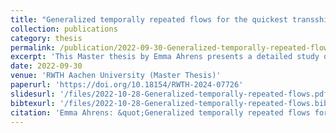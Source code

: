 ```yaml
---
title: "Generalized temporally repeated flows for the quickest transshipment and related problems"
collection: publications
category: thesis
permalink: /publication/2022-09-30-Generalized-temporally-repeated-flows
excerpt: 'This Master thesis by Emma Ahrens presents a detailed study of discrete-time flows over time, introducing generalized temporally repeated flows for quickest transshipment and related problems. It defines network flow models with transit times and costs, explores temporally repeated, uniform, and k-uniform flows, and establishes integer properties, reductions, and algorithms, with a focus on tree-structured networks.'
date: 2022-09-30
venue: 'RWTH Aachen University (Master Thesis)'
paperurl: 'https://doi.org/10.18154/RWTH-2024-07726'
slidesurl: '/files/2022-10-28-Generalized-temporally-repeated-flows.pdf'
bibtexurl: '/files/2022-10-28-Generalized-temporally-repeated-flows.bib'
citation: 'Emma Ahrens: &quot;Generalized temporally repeated flows for the quickest transshipment and related problems.&quot; Master Thesis, <i>RWTH Aachen University</i>, 2022. DOI: 10.18154/RWTH-2024-07726'
---
```

